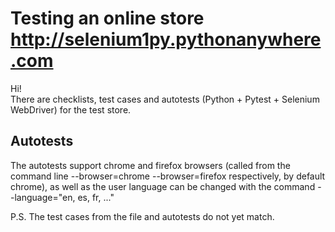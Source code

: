 # Testing an online store http://selenium1py.pythonanywhere.com
Hi!  
There are checklists, test cases and autotests (Python + Pytest + Selenium WebDriver) for the test store.
## Autotests
The autotests support chrome and firefox browsers (called from the command line --browser=chrome --browser=firefox respectively, by default chrome), 
as well as the user language can be changed with the command --language="en, es, fr, ..."   
  
  
P.S. The test cases from the file and autotests do not yet match.
